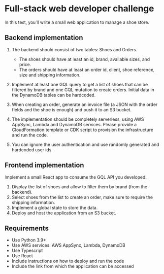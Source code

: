 # Full-stack web developer challenge

In this test, you'll write a small web application to manage a shoe store.

## Backend implementation

1. The backend should consist of two tables: Shoes and Orders.

   - The shoes should have at least an id, brand, available sizes, and price.
   - The orders should have at least an order id, client, shoe reference, size and shipping information.

2. Implement at least one GQL query to get a list of shoes that can be filtered by brand and one GQL mutation to create orders. Initial data in the DynamoDB tables can be hardcoded.
3. When creating an order, generate an invoice file (a JSON with the order fields and the shoe is enough) and push it to an S3 bucket.
4. The implementation should be completely serverless, using AWS AppSync, Lambda and DynamoDB services. Please provide a CloudFormation template or CDK script to provision the infrastructure and run the code.
5. You can ignore the user authentication and use randomly generated and hardcoded user ids.

## Frontend implementation

Implement a small React app to consume the GQL API you developed.

1. Display the list of shoes and allow to filter them by brand (from the backend).
2. Select shoes from the list to create an order, make sure to require the shipping information.
4. Implement a global state to store the data.
5. Deploy and host the application from an S3 bucket.

## Requirements

- Use Python 3.9+
- Use AWS services: AWS AppSync, Lambda, DynamoDB
- Use Typescript
- Use React
- Include instructions on how to deploy and run the code
- Include the link from which the application can be accessed
